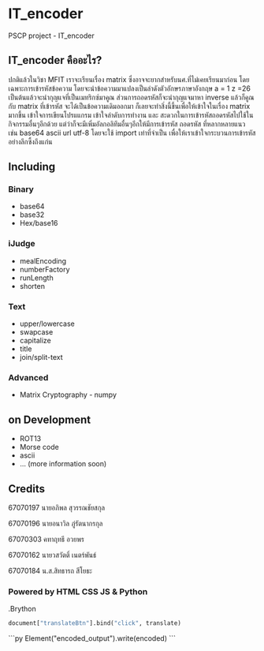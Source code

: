 # IT_encoder
PSCP project - IT_encoder

## IT_encoder คืออะไร?
ปกติแล้วในวิชา MFIT เราจะเรียนเรื่อง matrix ซึ่งอาจจะยากสำหรับนศ.ที่ไม่เคยเรียนมาก่อน โดยเฉพาะการเข้ารหัสข้อความ โดยจะนำข้อความมาแปลงเป็นลำดังตัวอักษรภาษาอังกฤษ a = 1 z =26 เป็นต้นแล้วจะนำกุญแจที่เป็นเมทริกซ์มาคูณ ส่วนการถอดรหัสก็จะนำกุญแจมาหา inverse แล้วก็คูณกับ matrix ที่เข้ารหัส จะได้เป็นข้อความเดิมออกมา ก็เลยจะทำสิ่งนี้ขึ้นเพื่อให้เข้าใจในเรื่อง matrix มากขึ้น เข้าใจการเขียนโปรแแกรม เข้าใจลำดับการทำงาน และ สะดวกในการเข้ารหัสถอดรหัสไปใช้ในกิจกรรมอื่นๆอีกด้วย แต่ว่าก็จะมีเพิ่มอัลกอลิทึมอื่นๆอีกให้มีการเข้ารหัส ถอดรหัส ที่หลากหลายแนว เช่น base64 ascii url utf-8 โดยจะใช้ import เท่าที่จำเป็น เพื่อให้เราเข้าใจกระบวนการเข้ารหัสอย่างลึกซึ้งถึงแก่น

## Including
### Binary
* base64
* base32
* Hex/base16

### iJudge
* mealEncoding
* numberFactory
* runLength
* shorten

### Text
* upper/lowercase
* swapcase
* capitalize
* title
* join/split-text

### Advanced
* Matrix Cryptography - numpy

## on Development 
* ROT13
* Morse code
* ascii
* ... (more information soon)

## Credits
67070197 นายอภิพล สุวรรณชัยสกุล

67070196 นายอนาวิล ภู่รัตนากรกุล

67070303 คทาฤทธี อวยพร

67070162 นายวสวัตติ์ เนตร์พันธ์

67070184 น.ส.สิทธารถ สีโยธะ


### Powered by HTML CSS JS & Python

.Brython
```py
document["translateBtn"].bind("click", translate)
```

<py-script>
```py
Element("encoded_output").write(encoded)
```




